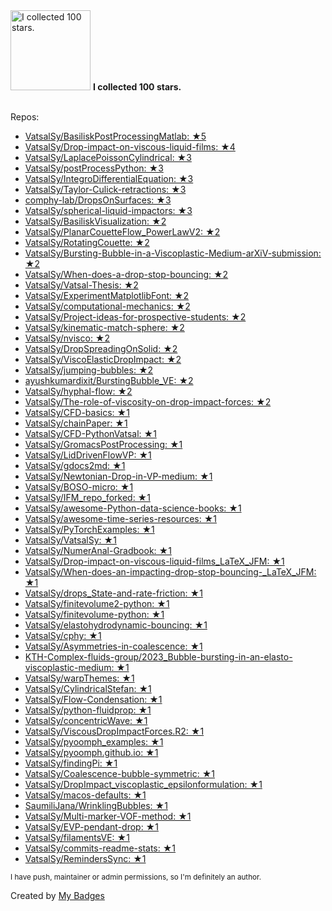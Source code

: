 <img src="https://my-badges.github.io/my-badges/stars-100.png" alt="I collected 100 stars." title="I collected 100 stars." width="128">
<strong>I collected 100 stars.</strong>
<br><br>

Repos:

* <a href="https://github.com/VatsalSy/BasiliskPostProcessingMatlab">VatsalSy/BasiliskPostProcessingMatlab: ★5</a>
* <a href="https://github.com/VatsalSy/Drop-impact-on-viscous-liquid-films">VatsalSy/Drop-impact-on-viscous-liquid-films: ★4</a>
* <a href="https://github.com/VatsalSy/LaplacePoissonCylindrical">VatsalSy/LaplacePoissonCylindrical: ★3</a>
* <a href="https://github.com/VatsalSy/postProcessPython">VatsalSy/postProcessPython: ★3</a>
* <a href="https://github.com/VatsalSy/IntegroDifferentialEquation">VatsalSy/IntegroDifferentialEquation: ★3</a>
* <a href="https://github.com/VatsalSy/Taylor-Culick-retractions">VatsalSy/Taylor-Culick-retractions: ★3</a>
* <a href="https://github.com/comphy-lab/DropsOnSurfaces">comphy-lab/DropsOnSurfaces: ★3</a>
* <a href="https://github.com/VatsalSy/spherical-liquid-impactors">VatsalSy/spherical-liquid-impactors: ★3</a>
* <a href="https://github.com/VatsalSy/BasiliskVisualization">VatsalSy/BasiliskVisualization: ★2</a>
* <a href="https://github.com/VatsalSy/PlanarCouetteFlow_PowerLawV2">VatsalSy/PlanarCouetteFlow_PowerLawV2: ★2</a>
* <a href="https://github.com/VatsalSy/RotatingCouette">VatsalSy/RotatingCouette: ★2</a>
* <a href="https://github.com/VatsalSy/Bursting-Bubble-in-a-Viscoplastic-Medium-arXiV-submission">VatsalSy/Bursting-Bubble-in-a-Viscoplastic-Medium-arXiV-submission: ★2</a>
* <a href="https://github.com/VatsalSy/When-does-a-drop-stop-bouncing">VatsalSy/When-does-a-drop-stop-bouncing: ★2</a>
* <a href="https://github.com/VatsalSy/Vatsal-Thesis">VatsalSy/Vatsal-Thesis: ★2</a>
* <a href="https://github.com/VatsalSy/ExperimentMatplotlibFont">VatsalSy/ExperimentMatplotlibFont: ★2</a>
* <a href="https://github.com/VatsalSy/computational-mechanics">VatsalSy/computational-mechanics: ★2</a>
* <a href="https://github.com/VatsalSy/Project-ideas-for-prospective-students">VatsalSy/Project-ideas-for-prospective-students: ★2</a>
* <a href="https://github.com/VatsalSy/kinematic-match-sphere">VatsalSy/kinematic-match-sphere: ★2</a>
* <a href="https://github.com/VatsalSy/nvisco">VatsalSy/nvisco: ★2</a>
* <a href="https://github.com/VatsalSy/DropSpreadingOnSolid">VatsalSy/DropSpreadingOnSolid: ★2</a>
* <a href="https://github.com/VatsalSy/ViscoElasticDropImpact">VatsalSy/ViscoElasticDropImpact: ★2</a>
* <a href="https://github.com/VatsalSy/jumping-bubbles">VatsalSy/jumping-bubbles: ★2</a>
* <a href="https://github.com/ayushkumardixit/BurstingBubble_VE">ayushkumardixit/BurstingBubble_VE: ★2</a>
* <a href="https://github.com/VatsalSy/hyphal-flow">VatsalSy/hyphal-flow: ★2</a>
* <a href="https://github.com/VatsalSy/The-role-of-viscosity-on-drop-impact-forces">VatsalSy/The-role-of-viscosity-on-drop-impact-forces: ★2</a>
* <a href="https://github.com/VatsalSy/CFD-basics">VatsalSy/CFD-basics: ★1</a>
* <a href="https://github.com/VatsalSy/chainPaper">VatsalSy/chainPaper: ★1</a>
* <a href="https://github.com/VatsalSy/CFD-PythonVatsal">VatsalSy/CFD-PythonVatsal: ★1</a>
* <a href="https://github.com/VatsalSy/GromacsPostProcessing">VatsalSy/GromacsPostProcessing: ★1</a>
* <a href="https://github.com/VatsalSy/LidDrivenFlowVP">VatsalSy/LidDrivenFlowVP: ★1</a>
* <a href="https://github.com/VatsalSy/gdocs2md">VatsalSy/gdocs2md: ★1</a>
* <a href="https://github.com/VatsalSy/Newtonian-Drop-in-VP-medium">VatsalSy/Newtonian-Drop-in-VP-medium: ★1</a>
* <a href="https://github.com/VatsalSy/BOSO-micro">VatsalSy/BOSO-micro: ★1</a>
* <a href="https://github.com/VatsalSy/IFM_repo_forked">VatsalSy/IFM_repo_forked: ★1</a>
* <a href="https://github.com/VatsalSy/awesome-Python-data-science-books">VatsalSy/awesome-Python-data-science-books: ★1</a>
* <a href="https://github.com/VatsalSy/awesome-time-series-resources">VatsalSy/awesome-time-series-resources: ★1</a>
* <a href="https://github.com/VatsalSy/PyTorchExamples">VatsalSy/PyTorchExamples: ★1</a>
* <a href="https://github.com/VatsalSy/VatsalSy">VatsalSy/VatsalSy: ★1</a>
* <a href="https://github.com/VatsalSy/NumerAnal-Gradbook">VatsalSy/NumerAnal-Gradbook: ★1</a>
* <a href="https://github.com/VatsalSy/Drop-impact-on-viscous-liquid-films_LaTeX_JFM">VatsalSy/Drop-impact-on-viscous-liquid-films_LaTeX_JFM: ★1</a>
* <a href="https://github.com/VatsalSy/When-does-an-impacting-drop-stop-bouncing-_LaTeX_JFM">VatsalSy/When-does-an-impacting-drop-stop-bouncing-_LaTeX_JFM: ★1</a>
* <a href="https://github.com/VatsalSy/drops_State-and-rate-friction">VatsalSy/drops_State-and-rate-friction: ★1</a>
* <a href="https://github.com/VatsalSy/finitevolume2-python">VatsalSy/finitevolume2-python: ★1</a>
* <a href="https://github.com/VatsalSy/finitevolume-python">VatsalSy/finitevolume-python: ★1</a>
* <a href="https://github.com/VatsalSy/elastohydrodynamic-bouncing">VatsalSy/elastohydrodynamic-bouncing: ★1</a>
* <a href="https://github.com/VatsalSy/cphy">VatsalSy/cphy: ★1</a>
* <a href="https://github.com/VatsalSy/Asymmetries-in-coalescence">VatsalSy/Asymmetries-in-coalescence: ★1</a>
* <a href="https://github.com/KTH-Complex-fluids-group/2023_Bubble-bursting-in-an-elasto-viscoplastic-medium">KTH-Complex-fluids-group/2023_Bubble-bursting-in-an-elasto-viscoplastic-medium: ★1</a>
* <a href="https://github.com/VatsalSy/warpThemes">VatsalSy/warpThemes: ★1</a>
* <a href="https://github.com/VatsalSy/CylindricalStefan">VatsalSy/CylindricalStefan: ★1</a>
* <a href="https://github.com/VatsalSy/Flow-Condensation">VatsalSy/Flow-Condensation: ★1</a>
* <a href="https://github.com/VatsalSy/python-fluidprop">VatsalSy/python-fluidprop: ★1</a>
* <a href="https://github.com/VatsalSy/concentricWave">VatsalSy/concentricWave: ★1</a>
* <a href="https://github.com/VatsalSy/ViscousDropImpactForces.R2">VatsalSy/ViscousDropImpactForces.R2: ★1</a>
* <a href="https://github.com/VatsalSy/pyoomph_examples">VatsalSy/pyoomph_examples: ★1</a>
* <a href="https://github.com/VatsalSy/pyoomph.github.io">VatsalSy/pyoomph.github.io: ★1</a>
* <a href="https://github.com/VatsalSy/findingPi">VatsalSy/findingPi: ★1</a>
* <a href="https://github.com/VatsalSy/Coalescence-bubble-symmetric">VatsalSy/Coalescence-bubble-symmetric: ★1</a>
* <a href="https://github.com/VatsalSy/DropImpact_viscoplastic_epsilonformulation">VatsalSy/DropImpact_viscoplastic_epsilonformulation: ★1</a>
* <a href="https://github.com/VatsalSy/macos-defaults">VatsalSy/macos-defaults: ★1</a>
* <a href="https://github.com/SaumiliJana/WrinklingBubbles">SaumiliJana/WrinklingBubbles: ★1</a>
* <a href="https://github.com/VatsalSy/Multi-marker-VOF-method">VatsalSy/Multi-marker-VOF-method: ★1</a>
* <a href="https://github.com/VatsalSy/EVP-pendant-drop">VatsalSy/EVP-pendant-drop: ★1</a>
* <a href="https://github.com/VatsalSy/filamentsVE">VatsalSy/filamentsVE: ★1</a>
* <a href="https://github.com/VatsalSy/commits-readme-stats">VatsalSy/commits-readme-stats: ★1</a>
* <a href="https://github.com/VatsalSy/RemindersSync">VatsalSy/RemindersSync: ★1</a>

<sup>I have push, maintainer or admin permissions, so I'm definitely an author.<sup>



Created by <a href="https://github.com/my-badges/my-badges">My Badges</a>